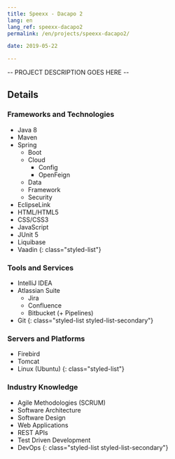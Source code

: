 ```yaml
---
title: Speexx - Dacapo 2
lang: en
lang_ref: speexx-dacapo2
permalink: /en/projects/speexx-dacapo2/

date: 2019-05-22

---
```

-- PROJECT DESCRIPTION GOES HERE --

## Details

### Frameworks and Technologies

- Java 8
- Maven
- Spring
    - Boot
    - Cloud
        - Config
        - OpenFeign
    - Data
    - Framework
    - Security
- EclipseLink
- HTML/HTML5
- CSS/CSS3
- JavaScript
- JUnit 5
- Liquibase
- Vaadin
{: class="styled-list"}

### Tools and Services 

- IntelliJ IDEA
- Atlassian Suite
    - Jira
    - Confluence
    - Bitbucket (+ Pipelines)
- Git
{: class="styled-list styled-list-secondary"}

### Servers and Platforms

- Firebird
- Tomcat
- Linux (Ubuntu)
{: class="styled-list"}

### Industry Knowledge

- Agile Methodologies (SCRUM)
- Software Architecture
- Software Design
- Web Applications
- REST APIs
- Test Driven Development
- DevOps
{: class="styled-list styled-list-secondary"}